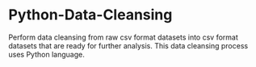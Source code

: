 # Python-Data-Cleansing
Perform data cleansing from raw csv format datasets into csv format datasets that are ready for further analysis. This data cleansing process uses Python language.
